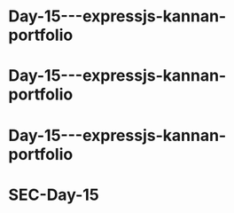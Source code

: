# Day-15---expressjs-kannan-portfolio
# Day-15---expressjs-kannan-portfolio
# Day-15---expressjs-kannan-portfolio
# SEC-Day-15
